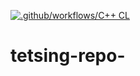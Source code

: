 [![.github/workflows/C++ CL](https://github.com/1010l10/tetsing-repo-/actions/workflows/actions.yml/badge.svg)](https://github.com/1010l10/tetsing-repo-/actions/workflows/actions.yml)
# tetsing-repo-

